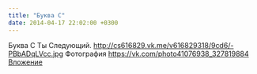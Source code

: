 ```yaml
---
title: "Буква С"
date: 2014-04-17 22:02:00 +0300
---
```


Буква С
Ты Следующий.
http://cs616829.vk.me/v616829318/9cd6/-PBbADqLVcc.jpg
Фотография
<a class="vk-attach" href="https://vk.com/photo41076938_327819884">https://vk.com/photo41076938_327819884</a>
<a class="vk-attach" href="https://vk.com/photo41076938_327819884">Вложение</a>
